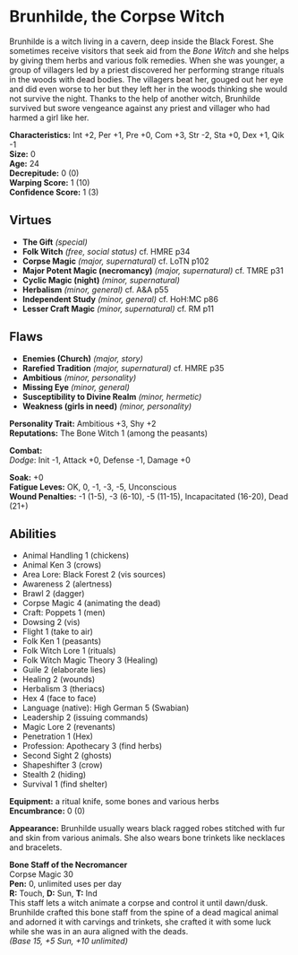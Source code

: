 # Brunhilde, the Corpse Witch

Brunhilde is a witch living in a cavern, deep inside the Black Forest. She sometimes receive visitors that seek aid from the *Bone Witch* and she helps by giving them herbs and various folk remedies. When she was younger, a group of villagers led by a priest discovered her performing strange rituals in the woods with dead bodies. The villagers beat her, gouged out her eye and did even worse to her but they left her in the woods thinking she would not survive the night. Thanks to the help of another witch, Brunhilde survived but swore vengeance against any priest and villager who had harmed a girl like her.

**Characteristics:** Int +2, Per +1, Pre +0, Com +3, Str -2, Sta +0, Dex +1, Qik -1  
**Size:** 0  
**Age:** 24  
**Decrepitude:** 0 (0)  
**Warping Score:** 1 (10)  
**Confidence Score:** 1 (3)

## Virtues
- **The Gift** _(special)_
- **Folk Witch** _(free, social status)_ cf. HMRE p34
- **Corpse Magic** _(major, supernatural)_ cf. LoTN p102
- **Major Potent Magic (necromancy)** _(major, supernatural)_ cf. TMRE p31
- **Cyclic Magic (night)** _(minor, supernatural)_
- **Herbalism** _(minor, general)_ cf. A&A p55
- **Independent Study** _(minor, general)_ cf. HoH:MC p86
- **Lesser Craft Magic** _(minor, supernatural)_ cf. RM p11
## Flaws
- **Enemies (Church)** _(major, story)_
- **Rarefied Tradition** _(major, supernatural)_ cf. HMRE p35
- **Ambitious** _(minor, personality)_
- **Missing Eye** _(minor, general)_
- **Susceptibility to Divine Realm** _(minor, hermetic)_
- **Weakness (girls in need)** _(minor, personality)_

**Personality Trait:** Ambitious +3, Shy +2   
**Reputations:** The Bone Witch 1 (among the peasants)

**Combat:**  
*Dodge*: Init -1, Attack +0, Defense -1, Damage +0

**Soak:** +0  
**Fatigue Leves:** OK, 0, -1, -3, -5, Unconscious  
**Wound Penalties:** -1 (1-5), -3 (6-10), -5 (11-15), Incapacitated (16-20), Dead (21+)

## Abilities
+ Animal Handling 1 (chickens)
+ Animal Ken 3 (crows)
+ Area Lore: Black Forest 2 (vis sources)
+ Awareness 2 (alertness)
+ Brawl 2 (dagger)
+ Corpse Magic 4 (animating the dead)
+ Craft: Poppets 1 (men)
+ Dowsing 2 (vis)
+ Flight 1 (take to air)
+ Folk Ken 1 (peasants)
+ Folk Witch Lore 1 (rituals)
+ Folk Witch Magic Theory 3 (Healing)
+ Guile 2 (elaborate lies)
+ Healing 2 (wounds)
+ Herbalism 3 (theriacs)
+ Hex 4 (face to face)
+ Language (native): High German 5 (Swabian)
+ Leadership 2 (issuing commands)
+ Magic Lore 2 (revenants)
+ Penetration 1 (Hex)
+ Profession: Apothecary 3 (find herbs)
+ Second Sight 2 (ghosts)
+ Shapeshifter 3 (crow)
+ Stealth 2 (hiding)
+ Survival 1 (find shelter)

**Equipment:** a ritual knife, some bones and various herbs  
**Encumbrance:** 0 (0)

**Appearance:** Brunhilde usually wears black ragged robes stitched with fur and skin from various animals. She also wears bone trinkets like necklaces and bracelets.

**Bone Staff of the Necromancer**  
Corpse Magic 30  
**Pen:** 0, unlimited uses per day  
**R:** Touch, **D:** Sun, **T:** Ind  
This staff lets a witch animate a corpse and control it until dawn/dusk. Brunhilde crafted this bone staff from the spine of a dead magical animal and adorned it with carvings and trinkets, she crafted it with some luck while she was in an aura aligned with the deads.  
*(Base 15, +5 Sun, +10 unlimited)*